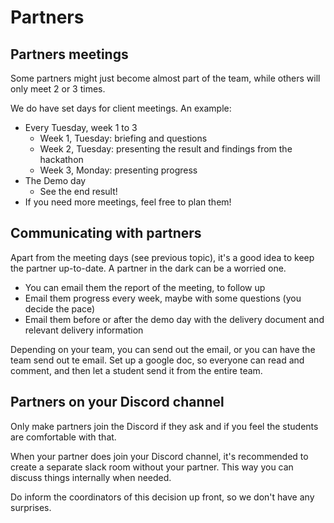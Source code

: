 # Partners

## Partners meetings

Some partners might just become almost part of the team, while others will only meet 2 or 3 times.

We do have set days for client meetings. An example:

* Every Tuesday, week 1 to 3
  * Week 1, Tuesday: briefing and questions
  * Week 2, Tuesday: presenting the result and findings from the hackathon
  * Week 3, Monday: presenting progress
* The Demo day
  * See the end result!
* If you need more meetings, feel free to plan them!

## Communicating with partners

Apart from the meeting days \(see previous topic\), it's a good idea to keep the partner up-to-date. A partner in the dark can be a worried one.

* You can email them the report of the meeting, to follow up
* Email them progress every week, maybe with some questions \(you decide the pace\)
* Email them before or after the demo day with the delivery document and relevant delivery information

Depending on your team, you can send out the email, or you can have the team send out te email. Set up a google doc, so everyone can read and comment, and then let a student send it from the entire team.

## Partners on your Discord channel

Only make partners join the Discord if they ask and if you feel the students are comfortable with that.

When your partner does join your Discord channel, it's recommended to create a separate slack room without your partner. This way you can discuss things internally when needed.

Do inform the coordinators of this decision up front, so we don't have any surprises.


